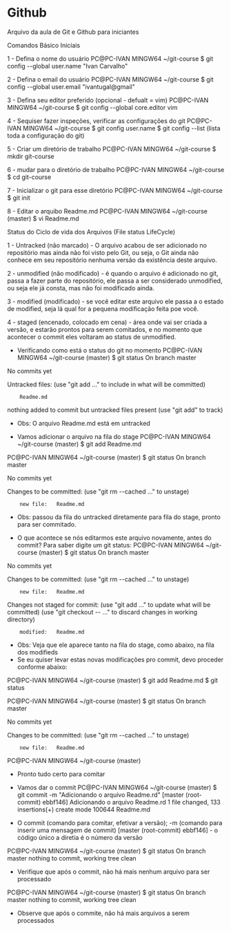 # Github

Arquivo da aula de Git e Github para iniciantes

Comandos Básico Iniciais

1 - Defina o nome do usuário
PC@PC-IVAN MINGW64 ~/git-course
$ git config --global user.name "Ivan Carvalho"

2 - Defina o email do usuário
PC@PC-IVAN MINGW64 ~/git-course
$ git config --global user.email "ivantugal@gmail"

3 - Defina seu editor preferido (opcional - defualt = vim)
PC@PC-IVAN MINGW64 ~/git-course
$ git config --global core.editor vim

4 - Sequiser fazer inspeções, verificar as configurações do git
PC@PC-IVAN MINGW64 ~/git-course
$ git config user.name
$ git config --list (lista toda a configuração do git)

5 - Criar um diretório de trabalho
PC@PC-IVAN MINGW64 ~/git-course
$ mkdir git-course

6 - mudar para o diretório de trabalho
PC@PC-IVAN MINGW64 ~/git-course
$ cd git-course

7 - Inicializar o git para esse diretório
PC@PC-IVAN MINGW64 ~/git-course
$ git init

8 - Editar o arquibo Readme.md
PC@PC-IVAN MINGW64 ~/git-course (master)
$ vi Readme.md


Status do Ciclo de vida dos Arquivos (File status LifeCycle)

1 - Untracked (não marcado) - O arquivo acabou de ser adicionado 
no repositório mas ainda não foi visto pelo Git, ou seja, o Git
ainda não conhece em seu reposítório nenhuma versão da existência 
deste arquivo.

2 - unmodified (não modificado) - é quando o arquivo é adicionado no git,
passa a fazer parte do repositório, ele passa a ser considerado unmodified, 
ou seja ele já consta, mas não foi modificado ainda.

3 - modified (modificado) - se você editar este arquivo ele passa a o 
estado de modified, seja lá qual for a pequena modificação feita poe você. 

4 - staged (encenado, colocado em cena) - área onde vai ser criada a versão,
e estarão prontos para serem comitados, e no momento que acontecer o commit
eles voltaram ao status de unmodified.

- Verificando como está o status do git no momento
PC@PC-IVAN MINGW64 ~/git-course (master)
$ git status
On branch master

No commits yet

Untracked files:
  (use "git add <file>..." to include in what will be committed)

        Readme.md

nothing added to commit but untracked files present (use "git add" to track)

- Obs: O arquivo Readme.md está em untracked

- Vamos adicionar o arquivo na fila do stage
PC@PC-IVAN MINGW64 ~/git-course (master)
$ git add Readme.md

PC@PC-IVAN MINGW64 ~/git-course (master)
$ git status
On branch master

No commits yet

Changes to be committed:
  (use "git rm --cached <file>..." to unstage)

        new file:   Readme.md

- Obs: passou da fila do untracked diretamente para fila do stage, 
pronto para ser commitado.

- O que acontece se nós editarmos este arquivo novamente, antes do commit?
Para saber digite um git status:
PC@PC-IVAN MINGW64 ~/git-course (master)
$ git status
On branch master

No commits yet

Changes to be committed:
  (use "git rm --cached <file>..." to unstage)

        new file:   Readme.md

Changes not staged for commit:
  (use "git add <file>..." to update what will be committed)
  (use "git checkout -- <file>..." to discard changes in working directory)

        modified:   Readme.md

 - Obs: Veja que ele aparece tanto na fila do stage, como abaixo, na fila dos modifieds
 - Se eu quiser levar estas novas modificações pro commit, devo proceder conforme abaixo:
 
 PC@PC-IVAN MINGW64 ~/git-course (master)
 $ git add Readme.md
 $ git status

PC@PC-IVAN MINGW64 ~/git-course (master)
$ git status
On branch master

No commits yet

Changes to be committed:
  (use "git rm --cached <file>..." to unstage)

        new file:   Readme.md


PC@PC-IVAN MINGW64 ~/git-course (master)

- Pronto tudo certo para comitar
- Vamos dar o commit
PC@PC-IVAN MINGW64 ~/git-course (master)
$ git commit -m "Adicionando o arquivo Readme.rd"
[master (root-commit) ebbf146] Adicionando o arquivo Readme.rd
 1 file changed, 133 insertions(+)
 create mode 100644 Readme.md

- O commit (comando para comitar, efetivar a versão); 
    -m (comando para inserir uma mensagem de commit)
    [master (root-commit) ebbf146] - o código único a diretia é o número da versão
    
PC@PC-IVAN MINGW64 ~/git-course (master)
$ git status
On branch master
nothing to commit, working tree clean

- Verifique que após o commit, não há mais nenhum arquivo para ser processado

PC@PC-IVAN MINGW64 ~/git-course (master)
$ git status
On branch master
nothing to commit, working tree clean

- Observe que após o commite, não há mais arquivos a serem processados